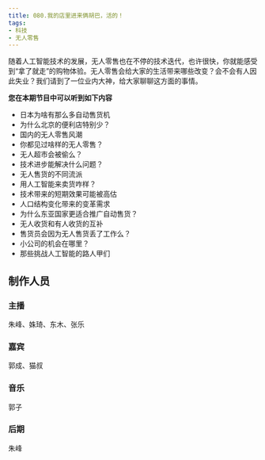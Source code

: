 ```yaml
---
title: 080.我的店里进来俩胡巴，活的！
tags:
- 科技
- 无人零售
---
```


随着人工智能技术的发展，无人零售也在不停的技术迭代，也许很快，你就能感受到“拿了就走”的购物体验。无人零售会给大家的生活带来哪些改变？会不会有人因此失业？我们请到了一位业内大神，给大家聊聊这方面的事情。<!--more-->

**您在本期节目中可以听到如下内容**

- 日本为啥有那么多自动售货机
- 为什么北京的便利店特别少？
- 国内的无人零售风潮
- 你都见过啥样的无人零售？
- 无人超市会被偷么？
- 技术进步能解决什么问题？
- 无人售货的不同流派
- 用人工智能来卖货咋样？
- 技术带来的短期效果可能被高估
- 人口结构变化带来的变革需求
- 为什么东亚国家更适合推广自动售货？
- 无人收货和有人收货的互补
- 售货员会因为无人售货丢了工作么？
- 小公司的机会在哪里？
- 那些挑战人工智能的路人甲们

## 制作人员

### 主播

朱峰、姝琦、东木、张乐

### 嘉宾

郭成、猫叔

### 音乐

郭子

### 后期

朱峰